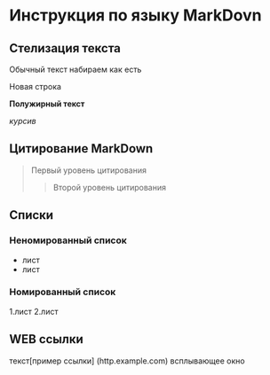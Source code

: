 # Инструкция по  языку MarkDovn

## Стелизация текста

Обычный текст набираем как есть

Новая строка

**Полужирный текст**

*курсив*

## Цитирование MarkDown

>Первый уровень цитирования
>>Второй уровень цитирования

## Списки
### Неномированный список
* лист
* лист
### Номированный список
1.лист
2.лист

## WEB ссылки
текст[пример ссылки]
(http.example.com) всплывающее окно



